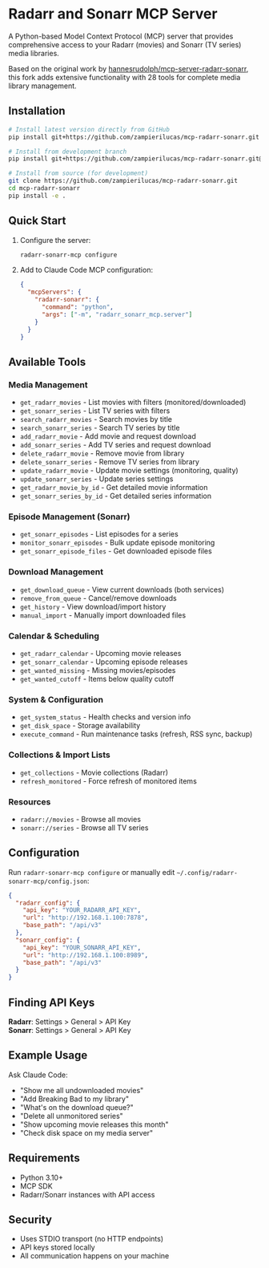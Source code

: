 # Radarr and Sonarr MCP Server

A Python-based Model Context Protocol (MCP) server that provides comprehensive access to your Radarr (movies) and Sonarr (TV series) media libraries.

Based on the original work by [hannesrudolph/mcp-server-radarr-sonarr](https://github.com/hannesrudolph/mcp-server-radarr-sonarr), this fork adds extensive functionality with 28 tools for complete media library management.

## Installation

```bash
# Install latest version directly from GitHub
pip install git+https://github.com/zampierilucas/mcp-radarr-sonarr.git

# Install from development branch
pip install git+https://github.com/zampierilucas/mcp-radarr-sonarr.git@development

# Install from source (for development)
git clone https://github.com/zampierilucas/mcp-radarr-sonarr.git
cd mcp-radarr-sonarr
pip install -e .
```

## Quick Start

1. Configure the server:
   ```bash
   radarr-sonarr-mcp configure
   ```

2. Add to Claude Code MCP configuration:
   ```json
   {
     "mcpServers": {
       "radarr-sonarr": {
         "command": "python",
         "args": ["-m", "radarr_sonarr_mcp.server"]
       }
     }
   }
   ```

## Available Tools

### Media Management
- `get_radarr_movies` - List movies with filters (monitored/downloaded)
- `get_sonarr_series` - List TV series with filters
- `search_radarr_movies` - Search movies by title
- `search_sonarr_series` - Search TV series by title
- `add_radarr_movie` - Add movie and request download
- `add_sonarr_series` - Add TV series and request download
- `delete_radarr_movie` - Remove movie from library
- `delete_sonarr_series` - Remove TV series from library
- `update_radarr_movie` - Update movie settings (monitoring, quality)
- `update_sonarr_series` - Update series settings
- `get_radarr_movie_by_id` - Get detailed movie information
- `get_sonarr_series_by_id` - Get detailed series information

### Episode Management (Sonarr)
- `get_sonarr_episodes` - List episodes for a series
- `monitor_sonarr_episodes` - Bulk update episode monitoring
- `get_sonarr_episode_files` - Get downloaded episode files

### Download Management
- `get_download_queue` - View current downloads (both services)
- `remove_from_queue` - Cancel/remove downloads
- `get_history` - View download/import history
- `manual_import` - Manually import downloaded files

### Calendar & Scheduling
- `get_radarr_calendar` - Upcoming movie releases
- `get_sonarr_calendar` - Upcoming episode releases
- `get_wanted_missing` - Missing movies/episodes
- `get_wanted_cutoff` - Items below quality cutoff

### System & Configuration
- `get_system_status` - Health checks and version info
- `get_disk_space` - Storage availability
- `execute_command` - Run maintenance tasks (refresh, RSS sync, backup)

### Collections & Import Lists
- `get_collections` - Movie collections (Radarr)
- `refresh_monitored` - Force refresh of monitored items

### Resources
- `radarr://movies` - Browse all movies
- `sonarr://series` - Browse all TV series

## Configuration

Run `radarr-sonarr-mcp configure` or manually edit `~/.config/radarr-sonarr-mcp/config.json`:

```json
{
  "radarr_config": {
    "api_key": "YOUR_RADARR_API_KEY",
    "url": "http://192.168.1.100:7878",
    "base_path": "/api/v3"
  },
  "sonarr_config": {
    "api_key": "YOUR_SONARR_API_KEY",
    "url": "http://192.168.1.100:8989",
    "base_path": "/api/v3"
  }
}
```

## Finding API Keys

**Radarr**: Settings > General > API Key  
**Sonarr**: Settings > General > API Key

## Example Usage

Ask Claude Code:
- "Show me all undownloaded movies"
- "Add Breaking Bad to my library"
- "What's on the download queue?"
- "Delete all unmonitored series"
- "Show upcoming movie releases this month"
- "Check disk space on my media server"

## Requirements

- Python 3.10+
- MCP SDK
- Radarr/Sonarr instances with API access

## Security

- Uses STDIO transport (no HTTP endpoints)
- API keys stored locally
- All communication happens on your machine
